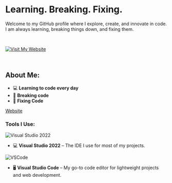 # Learning. Breaking. Fixing.

Welcome to my GitHub profile where I explore, create, and innovate in code.  
I am always learning, breaking things down, and fixing them.

<br>

[![Visit My Website](https://cdn.discordapp.com/attachments/972533899462836334/1226954028693327962/fa8bab291d3e6866db2e8d049bd8f453.gif?ex=67ace0fc&is=67ab8f7c&hm=e2ed14edb9562042c91db770cc9a1d67602120ae47ac295f52fa2651a51178f5&)](https://e-z.bio/typex1337)

<br>

## About Me:
- 💻 **Learning to code every day**  
- 🔧 **Breaking code**  
- 🚀 **Fixing Code**  

[Website](https://e-z.bio/typex1337)

### Tools I Use:
![Visual Studio 2022](https://upload.wikimedia.org/wikipedia/commons/e/e1/Visual_Studio_2022_Logo.svg)
- 💻 **Visual Studio 2022** – The IDE I use for most of my projects.

![VSCode](https://upload.wikimedia.org/wikipedia/commons/a/a7/Visual_Studio_Code_1.35_icon.svg)
- 🖥️ **Visual Studio Code** – My go-to code editor for lightweight projects and web development.
